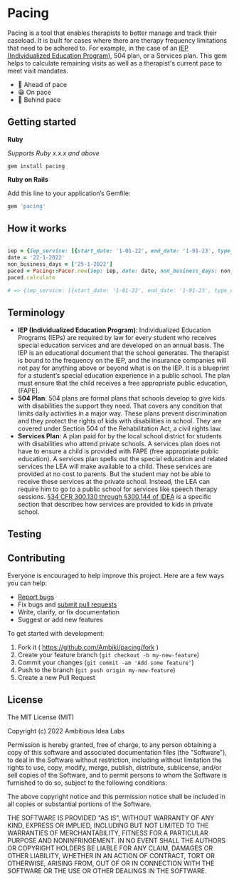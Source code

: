 # Pacing

Pacing is a tool that enables therapists to better manage and track their caseload. It is built for cases where there are therapy frequency limitations that need to be adhered to. For example, in the case of an [IEP (Individualized Education Program)](https://ambiki.com/glossary-concepts/iep), 504 plan, or a Services plan. This gem helps to calculate remaining visits as well as a therapist's current pace to meet visit mandates.

+ 🐇 Ahead of pace
+ 😁 On pace
+ 🐢 Behind pace

## Getting started

**Ruby**

*Supports Ruby x.x.x and above*
```
gem install pacing
```

**Ruby on Rails**

Add this line to your application’s Gemfile:
```ruby
gem 'pacing'
```

## How it works

```ruby

iep = {iep_service: [{start_date: '1-01-22', end_date: '1-01-23', type_of_service: 'Language Therapy', frequency: 6, interval: 'monthly', time_per_session_in_minutes: 30, completed_visits_for_current_interval: 7, extra_sessions_allowable: '1 per month' }, {start_date: '1-01-22', end_date: '1-01-23', type_of_service: 'Physical Therapy', frequency: 6, interval: 'monthly', time_per_session_in_minutes: 30, completed_visits_for_current_interval: 7, extra_sessions_allowable: '1 per month' }]}
date = '22-1-2022'
non_business_days = ['25-1-2022']
paced = Pacing::Pacer.new(iep: iep, date: date, non_business_days: non_business_days)
paced.calculate

# => {iep_service: [{start_date: '1-01-22', end_date: '1-01-23', type_of_service: 'Language Therapy', frequency: 6, interval: 'monthly', time_per_session_in_minutes: 30, completed_visits_for_current_interval: 7, extra_sessions_allowable: '1 per month', remaining_visits: 0, reset_date: '31-01-2022', pace: 4, pace_indicator: "🐇" }, {start_date: '1-01-22', end_date: '1-01-23', type_of_service: 'Physical Therapy', frequency: 6, interval: 'monthly', time_per_session_in_minutes: 30, completed_visits_for_current_interval: 7, extra_sessions_allowable: '1 per month', remaining_visits: 0, reset_date: '31-01-2022', pace: 4, pace_indicator: "🐇" }]}

```

## Terminology

+ **IEP (Individualized Education Program)**: Individualized Education Programs (IEPs) are required by law for every student who receives special education services and are developed on an annual basis. The IEP is an educational document that the school generates. The therapist is bound to the frequency on the IEP, and the insurance companies will not pay for anything above or beyond what is on the IEP. It is a blueprint for a student’s special education experience in a public school. The plan must ensure that the child receives a free appropriate public education, (FAPE).
+ **504 Plan**: 504 plans are formal plans that schools develop to give kids with disabilities the support they need. That covers any condition that limits daily activities in a major way. These plans prevent discrimination and they protect the rights of kids with disabilities in school. They are covered under Section 504 of the Rehabilitation Act, a civil rights law.
+ **Services Plan**: A plan paid for by the local school district for students with disabilities who attend private schools. A services plan does not have to ensure a child is provided with FAPE (free appropriate public education). A services plan spells out the special education and related services the LEA will make available to a child. These services are provided at no cost to parents. But the student may not be able to receive these services at the private school. Instead, the LEA can require him to go to a public school for services like speech therapy sessions. [§34 CFR 300.130 through §300.144 of IDEA](https://sites.ed.gov/idea/files/CWD_Enrolled_by_Their_Parents_in_Private_Schools_11-16-06.pdf) is a specific section that describes how services are provided to kids in private school.

## Testing

## Contributing

Everyone is encouraged to help improve this project. Here are a few ways you can help:

+ [Report bugs](https://github.com/Ambiki/pacing/issues)
+ Fix bugs and [submit pull requests](https://github.com/Ambiki/pacing/pulls)
+ Write, clarify, or fix documentation
+ Suggest or add new features

To get started with development:

1. Fork it ( https://github.com/Ambiki/pacing/fork )
2. Create your feature branch (`git checkout -b my-new-feature`)
3. Commit your changes (`git commit -am 'Add some feature'`)
4. Push to the branch (`git push origin my-new-feature`)
5. Create a new Pull Request

## License

The MIT License (MIT)

Copyright (c) 2022 Ambitious Idea Labs

Permission is hereby granted, free of charge, to any person obtaining
a copy of this software and associated documentation files (the
"Software"), to deal in the Software without restriction, including
without limitation the rights to use, copy, modify, merge, publish,
distribute, sublicense, and/or sell copies of the Software, and to
permit persons to whom the Software is furnished to do so, subject to
the following conditions:

The above copyright notice and this permission notice shall be
included in all copies or substantial portions of the Software.

THE SOFTWARE IS PROVIDED "AS IS", WITHOUT WARRANTY OF ANY KIND,
EXPRESS OR IMPLIED, INCLUDING BUT NOT LIMITED TO THE WARRANTIES OF
MERCHANTABILITY, FITNESS FOR A PARTICULAR PURPOSE AND
NONINFRINGEMENT. IN NO EVENT SHALL THE AUTHORS OR COPYRIGHT HOLDERS BE
LIABLE FOR ANY CLAIM, DAMAGES OR OTHER LIABILITY, WHETHER IN AN ACTION
OF CONTRACT, TORT OR OTHERWISE, ARISING FROM, OUT OF OR IN CONNECTION
WITH THE SOFTWARE OR THE USE OR OTHER DEALINGS IN THE SOFTWARE.